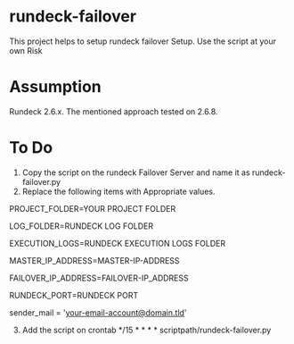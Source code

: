 # rundeck-failover
This project helps to setup rundeck failover Setup. Use the script at your own Risk

# Assumption
Rundeck 2.6.x. The mentioned approach tested on 2.6.8.

# To Do
1. Copy the script on the rundeck Failover Server and name it as rundeck-failover.py
2. Replace the following items with Appropriate values.

  PROJECT_FOLDER=YOUR PROJECT FOLDER

  LOG_FOLDER=RUNDECK LOG FOLDER

  EXECUTION_LOGS=RUNDECK EXECUTION LOGS FOLDER

  MASTER_IP_ADDRESS=MASTER-IP-ADDRESS

  FAILOVER_IP_ADDRESS=FAILOVER-IP_ADDRESS 

  RUNDECK_PORT=RUNDECK PORT

  sender_mail = 'your-email-account@domain.tld'

3. Add the script on crontab 
*/15 * * * * scriptpath/rundeck-failover.py
